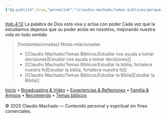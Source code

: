 ```yaml
---
{"dg-publish":true,"permalink":"/claudio-machado/temas-biblicos/porque-vale-la-pena-estudiar-la-biblia/","title":"Porque vale la pena estudiar la Biblia","tags":["Biblia"]}
---
```


[Heb.4:12](https://wol.jw.org/es/wol/b/r4/lp-s/nwtsty/58/4#v=58:4:12) La palabra de Dios está viva y actúa con poder 
Cada vez que la estudiamos dejamos que su poder actúe en nosotros, mejorando nuestra vida en todo sentido 









> [!notasrelacionadas] Notas relacionadas
> - [[Claudio Machado/Temas Bíblicos/Estudiar nos ayuda a tomar decisiones\|Estudiar nos ayuda a tomar decisiones]]
> - [[Claudio Machado/Temas Bíblicos/Estudiar la biblia, fortalece nuestra fe\|Estudiar la biblia, fortalece nuestra fe]]
> - [[Claudio Machado/Temas Bíblicos/Estudiar la Biblia\|Estudiar la Biblia]]

<div class="pie-simple">
  <a href="https://mis-apuntes-psi.vercel.app/">Inicio</a> •
  <a href="https://mis-apuntes-psi.vercel.app/claudio-machado/brodcasting-and-videos/principial-brodcasting-and-video/">Broadcasting & Video</a> •
  <a href="https://mis-apuntes-psi.vercel.app/claudio-machado/experiencias-and-reflexiones/experiencias-and-reflexiones/">Experiencias & Reflexiones</a> •
  <a href="https://mis-apuntes-psi.vercel.app/claudio-machado/familia-and-amigos/familia-and-amigos/">Familia & Amigos</a> •
  <a href="https://mis-apuntes-psi.vercel.app/claudio-machado/recomendaciones/recomiendo/">Recomiendo</a> •
  <a href="https://mis-apuntes-psi.vercel.app/claudio-machado/temas-biblicos/temas-biblicos/">Temas bíblicos</a>
  <br><br>
  <span class="legal">© 2025 Claudio Machado — Contenido personal y espiritual sin fines comerciales.</span>
</div>